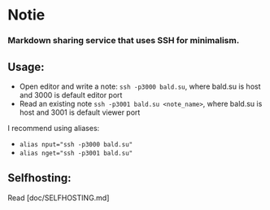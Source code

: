 # Notie
### Markdown sharing service that uses SSH for minimalism.

## Usage:
- Open editor and write a note: ```ssh -p3000 bald.su```, where bald.su is host and 3000 is default editor port
- Read an existing note ```ssh -p3001 bald.su <note_name>```, where bald.su is host and 3001 is default viewer port

I recommend using aliases:
- ```alias nput="ssh -p3000 bald.su"```
- ```alias nget="ssh -p3001 bald.su"```

## Selfhosting:
Read [doc/SELFHOSTING.md]

